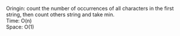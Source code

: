 Oringin: count the number of occurrences of all characters in the first string, then count others string and take min.
</br>
Time: O(n)
</br>
Space: O(1)
</br>


